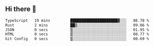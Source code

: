## Hi there 👋

 <!--START_SECTION:waka-->

```txt
TypeScript   19 mins         █████████████████████▓░░░   86.78 %
Rust         2 mins          ██▒░░░░░░░░░░░░░░░░░░░░░░   09.06 %
JSON         0 secs          ▒░░░░░░░░░░░░░░░░░░░░░░░░   01.95 %
HTML         0 secs          ▒░░░░░░░░░░░░░░░░░░░░░░░░   00.77 %
Git Config   0 secs          ▒░░░░░░░░░░░░░░░░░░░░░░░░   00.69 %
```

<!--END_SECTION:waka-->

<!--
**ValentinRapp/ValentinRapp** is a ✨ _special_ ✨ repository because its `README.md` (this file) appears on your GitHub profile.

Here are some ideas to get you started:

- 🔭 I’m currently working on ...
- 🌱 I’m currently learning ...
- 👯 I’m looking to collaborate on ...
- 🤔 I’m looking for help with ...
- 💬 Ask me about ...
- 📫 How to reach me: ...
- 😄 Pronouns: ...
- ⚡ Fun fact: ...
-->
